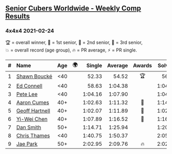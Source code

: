 <style>table {white-space: nowrap;}</style>
<link rel="stylesheet" type="text/css" href="/scw-comp/css/flags.css" />

## [Senior Cubers Worldwide - Weekly Comp Results](/scw-comp/results/)
### 4x4x4 2021-02-24

<span style="white-space: nowrap;">🏆 = overall winner</span>, <span style="white-space: nowrap;">🥇 = 1st senior</span>, <span style="white-space: nowrap;">🥈 = 2nd senior</span>, <span style="white-space: nowrap;">🥉 = 3rd senior</span>, <span style="white-space: nowrap;">💥 = overall record (age group)</span>, <span style="white-space: nowrap;">🔥 = PR average</span>, <span style="white-space: nowrap;">⚡ = PR single</span>.

| # | Name | Age | 🌍 | Single | Average | Awards | Solve 1 | Solve 2 | Solve 3 | Solve 4 | Solve 5 | Video |
| :--: | :-- | :--: | :--: | --: | --: | :--: | --: | --: | --: | --: | --: | :-- |
| 1 | [Shawn Boucké](../../persons/shawn_boucke/444.md) | <40 | <i class="flag flag-US" /> | 52.33 | 54.52 | 🏆 | 56.47 | 1:04.16 | 52.33 | 53.80 | 53.29 | [Desktop](https://www.facebook.com/events/256148192722702/permalink/257862205884634) / [Mobile](https://m.facebook.com/events/256148192722702?view=permalink&id=257862205884634) |
| 2 | [Ed Connell](../../persons/ed_connell/444.md) | <40 | <i class="flag flag-IE" /> | 58.63 | 1:04.38 |  | 1:04.40 | 1:05.79 | 1:12.85 | 58.63 | 1:02.96 | [Desktop](https://www.facebook.com/events/256148192722702/permalink/262489312088590) / [Mobile](https://m.facebook.com/events/256148192722702?view=permalink&id=262489312088590) |
| 3 | [Pete Lee](../../persons/pete_lee/444.md) | <40 | <i class="flag flag-GB" /> | 1:04.16 | 1:07.90 |  | 1:04.16 | 1:08.38 | 1:06.39 | 1:08.93 | 1:14.84 | [Desktop](https://www.facebook.com/events/256148192722702/permalink/259416769062511) / [Mobile](https://m.facebook.com/events/256148192722702?view=permalink&id=259416769062511) |
| 4 | [Aaron Cumes](../../persons/aaron_cumes/444.md) | 40+ | <i class="flag flag-GB" /> | 1:02.63 | 1:11.32 | 🥇 | 1:14.07 | 1:05.16 | 1:19.14 | 1:14.72 | 1:02.63 | [Desktop](https://www.facebook.com/events/256148192722702/permalink/258911549113033) / [Mobile](https://m.facebook.com/events/256148192722702?view=permalink&id=258911549113033) |
| 5 | [Geoff Hartnell](../../persons/geoff_hartnell/444.md) | 40+ | <i class="flag flag-GB" /> | 1:02.07 | 1:11.89 | 🥈 | 1:02.07 | 1:12.66 | 1:15.44 | 1:10.87 | 1:12.13 | [Desktop](https://www.facebook.com/events/256148192722702/permalink/257598262577695) / [Mobile](https://m.facebook.com/events/256148192722702?view=permalink&id=257598262577695) |
| 6 | [Yi-Wei Chen](../../persons/yi_wei_chen/444.md) | 40+ | <i class="flag flag-TW" /> | 1:07.89 | 1:16.52 | 🥉 | 1:16.14 | 1:13.99 | 1:07.89 | 2:12.34 | 1:19.43 | [Desktop](https://www.facebook.com/events/256148192722702/permalink/258661555804699) / [Mobile](https://m.facebook.com/events/256148192722702?view=permalink&id=258661555804699) |
| 7 | [Dan Smith](../../persons/dan_smith/444.md) | 50+ | <i class="flag flag-US" /> | 1:14.71 | 1:25.94 |  | 1:20.21 | 1:30.61 | 1:14.71 | 1:27.62 | 1:30.00 | [Desktop](https://www.facebook.com/events/256148192722702/permalink/263226612014860) / [Mobile](https://m.facebook.com/events/256148192722702?view=permalink&id=263226612014860) |
| 8 | [Chris Thames](../../persons/chris_thames/444.md) | <40 | <i class="flag flag-US" /> | 1:40.75 | 1:50.37 |  | 2:05.50 | 1:44.87 | 1:40.75 | DNS | DNS | [Desktop](https://www.facebook.com/events/256148192722702/permalink/259049059099282) / [Mobile](https://m.facebook.com/events/256148192722702?view=permalink&id=259049059099282) |
| 9 | [Jae Park](../../persons/jae_park/444.md) | 50+ | <i class="flag flag-US" /> | 2:02.95 | 2:09.76 | 🔥 | 2:02.95 | 2:14.80 | 2:11.54 | DNS | DNS | [Desktop](https://www.facebook.com/events/256148192722702/permalink/258882652449256) / [Mobile](https://m.facebook.com/events/256148192722702?view=permalink&id=258882652449256) |

<!-- Global site tag (gtag.js) - Google Analytics -->
<script async src="https://www.googletagmanager.com/gtag/js?id=UA-86348435-3"></script>
<script>window.dataLayer = window.dataLayer || []; function gtag() {dataLayer.push(arguments);} gtag('js', new Date()); gtag('config', 'UA-86348435-3');</script>

